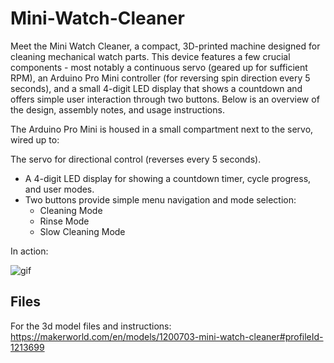 # Mini-Watch-Cleaner
Meet the Mini Watch Cleaner, a compact, 3D-printed machine designed for cleaning mechanical watch parts. This device features a few crucial components - most notably a continuous servo (geared up for sufficient RPM), an Arduino Pro Mini controller (for reversing spin direction every 5 seconds), and a small 4-digit LED display that shows a countdown and offers simple user interaction through two buttons. Below is an overview of the design, assembly notes, and usage instructions.

The Arduino Pro Mini is housed in a small compartment next to the servo, wired up to:

The servo for directional control (reverses every 5 seconds).
- A 4-digit LED display for showing a countdown timer, cycle progress, and user modes.
- Two buttons provide simple menu navigation and mode selection:
  - Cleaning Mode
  - Rinse Mode
  - Slow Cleaning Mode
 
In action:

![gif](https://github.com/user-attachments/assets/6d9c0d15-bf5b-405b-9716-f47030bf4689)



## Files
For the 3d model files and instructions: https://makerworld.com/en/models/1200703-mini-watch-cleaner#profileId-1213699


